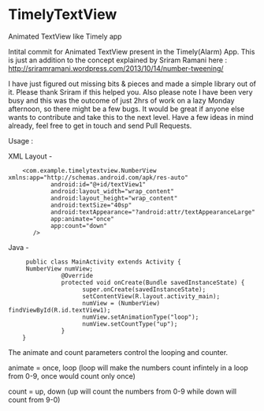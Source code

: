 TimelyTextView
==============

Animated TextView like Timely app

Intital commit for Animated TextView present in the Timely(Alarm) App.
This is just an addition to the concept explained by Sriram Ramani here : http://sriramramani.wordpress.com/2013/10/14/number-tweening/

I have just figured out missing bits & pieces and made a simple library out of it. Please thank Sriram if this helped you. Also please note I have been very busy and this was the outcome  of just 2hrs of work on a lazy Monday afternoon, so there might be a few bugs. It would be great if anyone else wants to contribute and take this to the next level. Have a few ideas in mind already, feel free to get in touch and send Pull Requests.


Usage :

XML Layout -

        <com.example.timelytextview.NumberView  xmlns:app="http://schemas.android.com/apk/res-auto"
                android:id="@+id/textView1"
                android:layout_width="wrap_content"
                android:layout_height="wrap_content"
                android:textSize="40sp"
                android:textAppearance="?android:attr/textAppearanceLarge" 
                app:animate="once" 
                app:count="down"
           />
   

Java -

         public class MainActivity extends Activity {
         NumberView numView;
                   @Override
                   protected void onCreate(Bundle savedInstanceState) {
                         super.onCreate(savedInstanceState);
                         setContentView(R.layout.activity_main);
                         numView = (NumberView) findViewById(R.id.textView1);
                         numView.setAnimationType("loop");
                         numView.setCountType("up");
                   }
        }

        

The animate and count parameters control the looping and counter. 

animate = once, loop (loop will make the numbers count infintely in a loop from 0-9, once would count only once)

count = up, down (up will count the numbers from 0-9 while down will count from 9-0)



